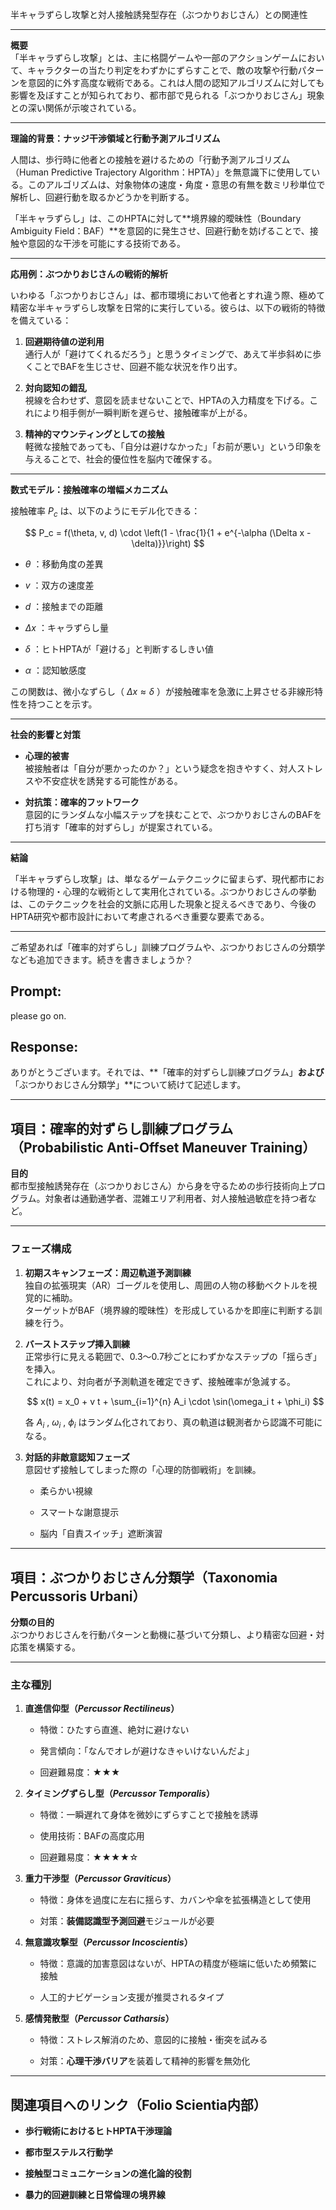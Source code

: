 半キャラずらし攻撃と対人接触誘発型存在（ぶつかりおじさん）との関連性

* * *

**概要**  
「半キャラずらし攻撃」とは、主に格闘ゲームや一部のアクションゲームにおいて、キャラクターの当たり判定をわずかにずらすことで、敵の攻撃や行動パターンを意図的に外す高度な戦術である。これは人間の認知アルゴリズムに対しても影響を及ぼすことが知られており、都市部で見られる「ぶつかりおじさん」現象との深い関係が示唆されている。

* * *

**理論的背景：ナッジ干渉領域と行動予測アルゴリズム**

人間は、歩行時に他者との接触を避けるための「行動予測アルゴリズム（Human Predictive Trajectory Algorithm：HPTA）」を無意識下に使用している。このアルゴリズムは、対象物体の速度・角度・意思の有無を数ミリ秒単位で解析し、回避行動を取るかどうかを判断する。

「半キャラずらし」は、このHPTAに対して\*\*境界線的曖昧性（Boundary Ambiguity Field：BAF）\*\*を意図的に発生させ、回避行動を妨げることで、接触や意図的な干渉を可能にする技術である。

* * *

**応用例：ぶつかりおじさんの戦術的解析**

いわゆる「ぶつかりおじさん」は、都市環境において他者とすれ違う際、極めて精密な半キャラずらし攻撃を日常的に実行している。彼らは、以下の戦術的特徴を備えている：

1.  **回避期待値の逆利用**  
    通行人が「避けてくれるだろう」と思うタイミングで、あえて半歩斜めに歩くことでBAFを生じさせ、回避不能な状況を作り出す。
    
2.  **対向認知の錯乱**  
    視線を合わせず、意図を読ませないことで、HPTAの入力精度を下げる。これにより相手側が一瞬判断を遅らせ、接触確率が上がる。
    
3.  **精神的マウンティングとしての接触**  
    軽微な接触であっても、「自分は避けなかった」「お前が悪い」という印象を与えることで、社会的優位性を脳内で確保する。
    

* * *

**数式モデル：接触確率の増幅メカニズム**

接触確率  $P_c$  は、以下のようにモデル化できる：

$$
P_c = f(\theta, v, d) \cdot \left(1 - \frac{1}{1 + e^{-\alpha (\Delta x - \delta)}}\right)
$$

*    $\theta$ ：移動角度の差異
    
*    $v$ ：双方の速度差
    
*    $d$ ：接触までの距離
    
*    $\Delta x$ ：キャラずらし量
    
*    $\delta$ ：ヒトHPTAが「避ける」と判断するしきい値
    
*    $\alpha$ ：認知敏感度
    

この関数は、微小なずらし（ $\Delta x \approx \delta$ ）が接触確率を急激に上昇させる非線形特性を持つことを示す。

* * *

**社会的影響と対策**

*   **心理的被害**  
    被接触者は「自分が悪かったのか？」という疑念を抱きやすく、対人ストレスや不安症状を誘発する可能性がある。
    
*   **対抗策：確率的フットワーク**  
    意図的にランダムな小幅ステップを挟むことで、ぶつかりおじさんのBAFを打ち消す「確率的対ずらし」が提案されている。
    

* * *

**結論**

「半キャラずらし攻撃」は、単なるゲームテクニックに留まらず、現代都市における物理的・心理的な戦術として実用化されている。ぶつかりおじさんの挙動は、このテクニックを社会的文脈に応用した現象と捉えるべきであり、今後のHPTA研究や都市設計において考慮されるべき重要な要素である。

* * *

ご希望あれば「確率的対ずらし」訓練プログラムや、ぶつかりおじさんの分類学なども追加できます。続きを書きましょうか？

## Prompt:
please go on.

## Response:
ありがとうございます。それでは、\*\*「確率的対ずらし訓練プログラム」**および**「ぶつかりおじさん分類学」\*\*について続けて記述します。

* * *

項目：確率的対ずらし訓練プログラム（Probabilistic Anti-Offset Maneuver Training）
--------------------------------------------------------------

**目的**  
都市型接触誘発存在（ぶつかりおじさん）から身を守るための歩行技術向上プログラム。対象者は通勤通学者、混雑エリア利用者、対人接触過敏症を持つ者など。

* * *

### フェーズ構成

1.  **初期スキャンフェーズ：周辺軌道予測訓練**  
    独自の拡張現実（AR）ゴーグルを使用し、周囲の人物の移動ベクトルを視覚的に補助。  
    ターゲットがBAF（境界線的曖昧性）を形成しているかを即座に判断する訓練を行う。
    
2.  **バーストステップ挿入訓練**  
    正常歩行に見える範囲で、0.3〜0.7秒ごとにわずかなステップの「揺らぎ」を挿入。  
    これにより、対向者が予測軌道を確定できず、接触確率が急減する。
    
    $$
    x(t) = x_0 + v t + \sum_{i=1}^{n} A_i \cdot \sin(\omega_i t + \phi_i)
    $$
    
    各  $A_i$ ,  $\omega_i$ ,  $\phi_i$  はランダム化されており、真の軌道は観測者から認識不可能になる。
    
3.  **対話的非敵意認知フェーズ**  
    意図せず接触してしまった際の「心理的防御戦術」を訓練。
    
    *   柔らかい視線
        
    *   スマートな謝意提示
        
    *   脳内「自責スイッチ」遮断演習
        

* * *

項目：ぶつかりおじさん分類学（Taxonomia Percussoris Urbani）
--------------------------------------------

**分類の目的**  
ぶつかりおじさんを行動パターンと動機に基づいて分類し、より精密な回避・対応策を構築する。

* * *

### 主な種別

1.  **直進信仰型（_Percussor Rectilineus_）**
    
    *   特徴：ひたすら直進、絶対に避けない
        
    *   発言傾向：「なんでオレが避けなきゃいけないんだよ」
        
    *   回避難易度：★★★
        
2.  **タイミングずらし型（_Percussor Temporalis_）**
    
    *   特徴：一瞬遅れて身体を微妙にずらすことで接触を誘導
        
    *   使用技術：BAFの高度応用
        
    *   回避難易度：★★★★☆
        
3.  **重力干渉型（_Percussor Graviticus_）**
    
    *   特徴：身体を過度に左右に揺らす、カバンや傘を拡張構造として使用
        
    *   対策：**装備認識型予測回避**モジュールが必要
        
4.  **無意識攻撃型（_Percussor Incoscientis_）**
    
    *   特徴：意識的加害意図はないが、HPTAの精度が極端に低いため頻繁に接触
        
    *   人工的ナビゲーション支援が推奨されるタイプ
        
5.  **感情発散型（_Percussor Catharsis_）**
    
    *   特徴：ストレス解消のため、意図的に接触・衝突を試みる
        
    *   対策：**心理干渉バリア**を装着して精神的影響を無効化
        

* * *

関連項目へのリンク（Folio Scientia内部）
---------------------------

*   **歩行戦術におけるヒトHPTA干渉理論**
    
*   **都市型ステルス行動学**
    
*   **接触型コミュニケーションの進化論的役割**
    
*   **暴力的回避訓練と日常倫理の境界線**